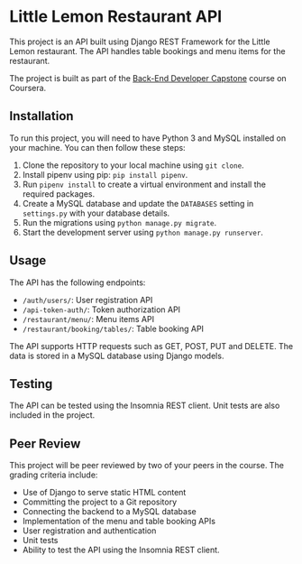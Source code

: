 # Little Lemon Restaurant API

This project is an API built using Django REST Framework for the Little Lemon restaurant. The API handles table bookings and menu items for the restaurant.

The project is built as part of the [Back-End Developer Capstone](https://www.coursera.org/learn/back-end-developer-capstone/) course on Coursera.

## Installation

To run this project, you will need to have Python 3 and MySQL installed on your machine. You can then follow these steps:

1. Clone the repository to your local machine using `git clone`.
2. Install pipenv using pip: `pip install pipenv`.
3. Run `pipenv install` to create a virtual environment and install the required packages.
4. Create a MySQL database and update the `DATABASES` setting in `settings.py` with your database details.
5. Run the migrations using `python manage.py migrate`.
6. Start the development server using `python manage.py runserver`.

## Usage

The API has the following endpoints:

- `/auth/users/`: User registration API
- `/api-token-auth/`: Token authorization API
- `/restaurant/menu/`: Menu items API
- `/restaurant/booking/tables/`: Table booking API

The API supports HTTP requests such as GET, POST, PUT and DELETE. The data is stored in a MySQL database using Django models.

## Testing

The API can be tested using the Insomnia REST client. Unit tests are also included in the project.

## Peer Review

This project will be peer reviewed by two of your peers in the course. The grading criteria include:

- Use of Django to serve static HTML content
- Committing the project to a Git repository
- Connecting the backend to a MySQL database
- Implementation of the menu and table booking APIs
- User registration and authentication
- Unit tests
- Ability to test the API using the Insomnia REST client.
